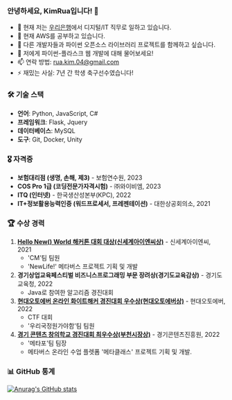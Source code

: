### 안녕하세요, KimRua입니다! 👋

- 🔭 현재 저는 [우리은행](https://www.wooribank.com/ "우리은행 홈페이지")에서 디지털/IT 직무로 일하고 있습니다.
- 🌱 현재 AWS를 공부하고 있습니다.
- 👯 다른 개발자들과 파이썬 오픈소스 라이브러리 프로젝트를 함께하고 싶습니다.
- 💬 저에게 파이썬-플라스크 웹 개발에 대해 물어보세요!
- 📫 연락 방법: rua.kim.04@gmail.com
- ⚡ 재밌는 사실: 7년 간 학생 축구선수였습니다!

### 🛠 기술 스택

- **언어**: Python, JavaScript, C#
- **프레임워크**: Flask, Jquery
- **데이터베이스**: MySQL
- **도구**: Git, Docker, Unity

### 🎖 자격증

- **보험대리점 (생명, 손해, 제3)** - 보험연수원, 2023
- **COS Pro 1급 (코딩전문가자격시험)** - ㈜와이비엠, 2023
- **ITQ (인터넷)** - 한국생산성본부(KPC), 2022
- **IT+정보활용능력인증 (워드프로세서, 프레젠테이션)** - 대한상공회의소, 2021

### 🏆 수상 경력

1. [**Hello New() World 해커톤 대회 대상(신세계아이엔씨상)**](http://hellonewworld.co.kr/bbs/board.php?bo_table=31&wr_id=8) - 신세계아이엔씨, 2021
   - 'CM'팀 팀원
   - 'NewLife!' 메타버스 프로젝트 기획 및 개발
2. **경기상업교육페스티벌 비즈니스프로그래밍 부문 장려상(경기도교육감상)** - 경기도교육청, 2022
   - Java로 참여한 알고리즘 경진대회
3. [**현대오토에버 온라인 화이트해커 경진대회 우수상(현대오토에버상)**](https://gm-h.goebc.kr/gm-h/na/ntt/selectNttInfo.do?mi=6609&bbsId=3638&nttSn=311491) - 현대오토에버, 2022
   - CTF 대회
   - '우리국정원가야함'팀 팀원
4. [**경기 콘텐츠 창의학교 경진대회 최우수상(부천시장상)**](https://gm-h.goebc.kr/gm-h/na/ntt/selectNttInfo.do?mi=6609&bbsId=3638&nttSn=311490) - 경기콘텐츠진흥원, 2022
   - '메타포'팀 팀장
   - 메타버스 온라인 수업 플렛폼 '메타클래스' 프로젝트 기획 및 개발.

### 📊 GitHub 통계

[![Anurag's GitHub stats](https://github-readme-stats.vercel.app/api?username=KimRua&show_icons=true&theme=radical)](https://github.com/anuraghazra/github-readme-stats)
